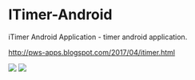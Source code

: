 # ITimer-Android
iTimer Android Application - timer android application.

http://pws-apps.blogspot.com/2017/04/itimer.html


![](https://lh3.googleusercontent.com/-4BlJRxkY5u8/XqYD46bqaAI/AAAAAAAAFCs/khvpJGPerM8rmhjnYiPlJziJc2l-zpyxgCNcBGAsYHQ/s0/icon.JPG)
![](https://lh3.googleusercontent.com/-4FHchcAdVNA/XqYD47BesRI/AAAAAAAAFCw/xjHskxalDVgKctQups2tKDf_9BjNR2kvQCNcBGAsYHQ/s0/Screenshot_2017-04-17-21-24-40.png)
